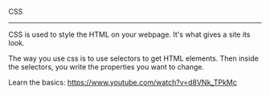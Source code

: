 
CSS
________________________

CSS is used to style the HTML on 
your webpage. It's what gives a site its 
look.

The way you use css is to use selectors to 
get HTML elements. Then inside the selectors,
you write the properties you want to change. 

Learn the basics: https://www.youtube.com/watch?v=d8VNk_TPkMc
